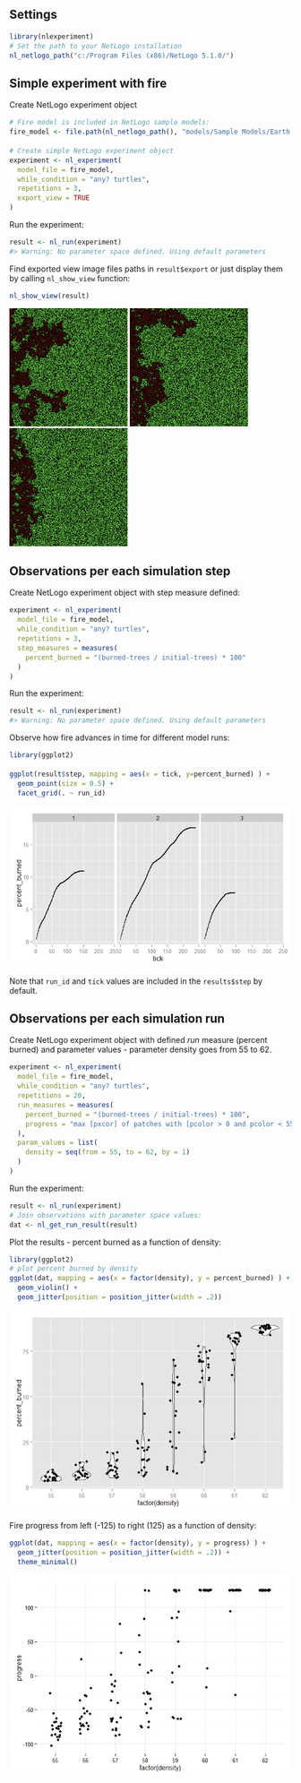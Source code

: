 


## Settings


```r
library(nlexperiment)
# Set the path to your NetLogo installation
nl_netlogo_path("c:/Program Files (x86)/NetLogo 5.1.0/") 
```










## Simple experiment with fire
Create NetLogo experiment object

```r
# Fire model is included in NetLogo sample models:
fire_model <- file.path(nl_netlogo_path(), "models/Sample Models/Earth Science/Fire.nlogo")

# Create simple NetLogo experiment object
experiment <- nl_experiment(
  model_file = fire_model, 
  while_condition = "any? turtles",
  repetitions = 3,
  export_view = TRUE
)
```

Run the experiment:

```r
result <- nl_run(experiment)
#> Warning: No parameter space defined. Using default parameters
```

Find exported view image files paths in `result$export` or just display them by calling `nl_show_view` function:

```r
nl_show_view(result)
```

![](img/README-model_view-1.png) ![](img/README-model_view-2.png) ![](img/README-model_view-3.png) 










## Observations per each simulation step
Create NetLogo experiment object with step measure defined:

```r
experiment <- nl_experiment(
  model_file = fire_model, 
  while_condition = "any? turtles",
  repetitions = 3,
  step_measures = measures(
    percent_burned = "(burned-trees / initial-trees) * 100"
  )
)
```

Run the experiment:

```r
result <- nl_run(experiment)
#> Warning: No parameter space defined. Using default parameters
```

Observe how fire advances in time for different model runs:

```r
library(ggplot2)

ggplot(result$step, mapping = aes(x = tick, y=percent_burned) ) + 
  geom_point(size = 0.5) +
  facet_grid(. ~ run_id)
```

![](img/README-model_step_plot-1.png) 

Note that `run_id` and `tick` values are included in the `results$step` by default.









## Observations per each simulation run
Create NetLogo experiment object with defined *run* measure (percent burned)
and parameter values - parameter density goes from 55 to 62.

```r
experiment <- nl_experiment(
  model_file = fire_model, 
  while_condition = "any? turtles",
  repetitions = 20,
  run_measures = measures(
    percent_burned = "(burned-trees / initial-trees) * 100",
    progress = "max [pxcor] of patches with [pcolor > 0 and pcolor < 55]"
  ),
  param_values = list(
    density = seq(from = 55, to = 62, by = 1)
  )
)
```

Run the experiment:

```r
result <- nl_run(experiment)
# Join observations with parameter space values:
dat <- nl_get_run_result(result)
```

Plot the results - percent burned as a function of density:

```r
library(ggplot2)
# plot percent burned by density
ggplot(dat, mapping = aes(x = factor(density), y = percent_burned) ) + 
  geom_violin() +
  geom_jitter(position = position_jitter(width = .2)) 
```

![](img/README-plot_run_density-1.png) 

Fire progress from left (-125) to right (125) as a function of density:

```r
ggplot(dat, mapping = aes(x = factor(density), y = progress) ) + 
  geom_jitter(position = position_jitter(width = .2)) +
  theme_minimal()
```

![](img/README-plot_run_rightmost-1.png) 




